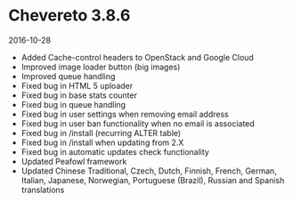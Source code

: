 # Chevereto 3.8.6

2016-10-28

- Added Cache-control headers to OpenStack and Google Cloud
- Improved image loader button (big images)
- Improved queue handling
- Fixed bug in HTML 5 uploader
- Fixed bug in base stats counter
- Fixed bug in queue handling
- Fixed bug in user settings when removing email address
- Fixed bug in user ban functionality when no email is associated
- Fixed bug in /install (recurring ALTER table)
- Fixed bug in /install when updating from 2.X
- Fixed bug in automatic updates check functionality
- Updated Peafowl framework
- Updated Chinese Traditional, Czech, Dutch, Finnish, French, German, Italian, Japanese, Norwegian, Portuguese (Brazil), Russian and Spanish translations
